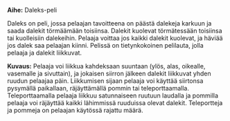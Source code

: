 **Aihe:** Daleks-peli

Daleks on peli, jossa pelaajan tavoitteena on päästä dalekeja karkuun ja saada dalekit törmäämään toisiinsa. Dalekit kuolevat törmätessään toisiinsa tai kuolleisiin dalekeihin. Pelaaja voittaa jos kaikki dalekit kuolevat, ja häviää jos dalek saa pelaajan kiinni. Pelissä on tietynkokoinen pelilauta, jolla pelaaja ja dalekit liikkuvat.

**Kuvaus:** Pelaaja voi liikkua kahdeksaan suuntaan (ylös, alas, oikealle, vasemalle ja sivuttain), ja jokaisen siirron jälkeen dalekit liikkuvat yhden ruudun pelaajaa päin. Liikkumisen sijaan pelaaja voi käyttää siirtonsa pysymällä paikallaan, räjäyttämällä pommin tai teleporttaamalla. Teleporttaamalla pelaaja liikkuu satunnaiseen ruutuun laudalla ja pommilla pelaaja voi räjäyttää kaikki lähimmissä ruuduissa olevat dalekit. Teleportteja ja pommeja on pelaajan käytössä rajattu määrä.
